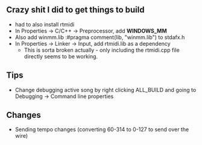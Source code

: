 ## Crazy shit I did to get things to build

- had to also install rtmidi
- In Properties -> C/C++ -> Preprocessor, add __WINDOWS_MM__ 
- Also add winmm.lib :#pragma comment(lib, "winmm.lib") to stdafx.h
- In Properties -> Linker -> Input, add rtmidi.lib as a dependency
  - This is sorta broken actually - only including the rtmidi.cpp file directly seems to be working.

## Tips

- Change debugging active song by right clicking ALL_BUILD and going to Debugging -> Command line properties

## Changes

- Sending tempo changes (converting 60-314 to 0-127 to send over the wire)
